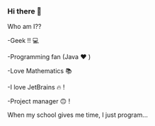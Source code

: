 ### Hi there 👋

Who am I??

-Geek !! 💻

-Programming fan (Java ❤️ ) 

-Love Mathematics 📚

-I love JetBrains 🔥 !

-Project manager 🙃 !



When my school gives me time, I just program...
